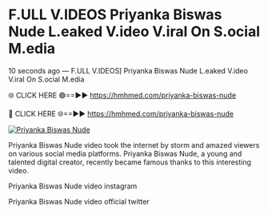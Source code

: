 # F.ULL V.IDEOS Priyanka Biswas Nude L.eaked V.ideo V.iral On S.ocial M.edia

10 seconds ago — F.ULL V.IDEOS] Priyanka Biswas Nude L.eaked V.ideo V.iral On S.ocial M.edia

🌐 CLICK HERE 🟢==►► https://hmhmed.com/priyanka-biswas-nude

🔴 CLICK HERE 🌐==►► https://hmhmed.com/priyanka-biswas-nude

[![Priyanka Biswas Nude](https://i.imgur.com/dJHk4Zq.gif)](https://hmhmed.com/priyanka-biswas-nude)

Priyanka Biswas Nude video took the internet by storm and amazed viewers on various social media platforms. Priyanka Biswas Nude, a young and talented digital creator, recently became famous thanks to this interesting video.

Priyanka Biswas Nude video instagram

Priyanka Biswas Nude video official twitter